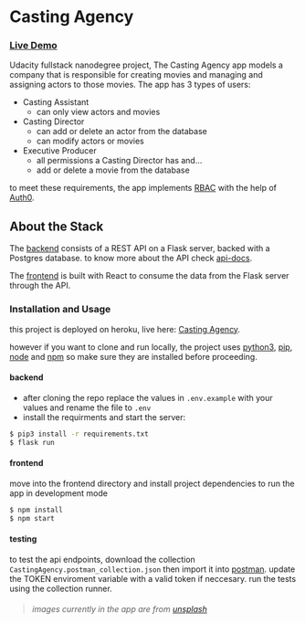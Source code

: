 # Casting Agency

### [Live Demo](https://cast1ng-agency.herokuapp.com)

Udacity fullstack nanodegree project, The Casting Agency app models a company that is responsible for creating movies and managing and assigning actors to those movies.
The app has 3 types of users:

- Casting Assistant
  - can only view actors and movies
- Casting Director
  - can add or delete an actor from the database
  - can modify actors or movies
- Executive Producer
  - all permissions a Casting Director has and…
  - add or delete a movie from the database

to meet these requirements, the app implements [RBAC](https://en.wikipedia.org/wiki/Role-based_access_control) with the help of [Auth0](https://auth0.com/).

## About the Stack

The [backend](./app) consists of a REST API on a Flask server, backed with a Postgres database. to know more about the API check [api-docs](./api-docs.md).

The [frontend](./frontend) is built with React to consume the data from the Flask server through the API.

### Installation and Usage

this project is deployed on heroku, live here: [Casting Agency](https://cast1ng-agency.herokuapp.com).

however if you want to clone and run locally, the project uses [python3](https://www.python.org/downloads/), [pip](https://pypi.org/project/pip/), [node](https://nodejs.org/) and [npm](https://www.npmjs.com/) so make sure they are installed before proceeding.

#### backend

- after cloning the repo replace the values in `.env.example` with your values and rename the file to `.env`
- install the requirments and start the server:

```sh
$ pip3 install -r requirements.txt
$ flask run
```

#### frontend

move into the frontend directory and install project dependencies to run the app in development mode

```sh
$ npm install
$ npm start
```

#### testing

to test the api endpoints, download the collection `CastingAgency.postman_collection.json`
then import it into [postman](https://www.postman.com/).
update the TOKEN enviroment variable with a valid token if neccesary. run the tests using the collection runner.

####

> _images currently in the app are from [unsplash](https://unsplash.com/)_
